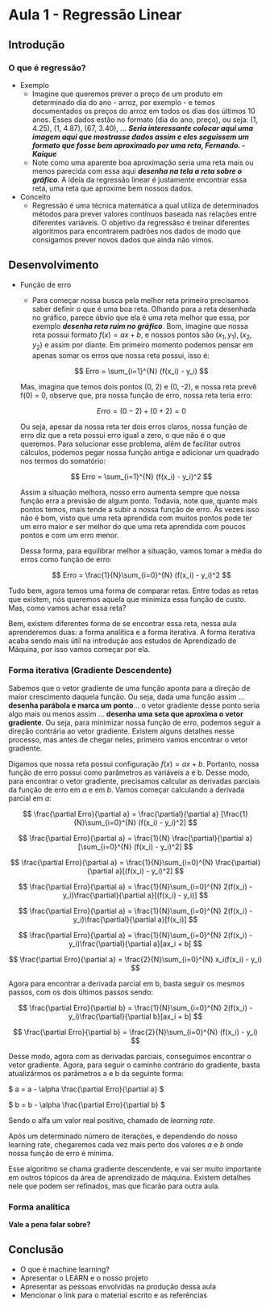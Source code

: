 # Aula 1 - Regressão Linear

## Introdução

### O que é regressão?

- Exemplo
    - Imagine que queremos prever o preço de um produto em determinado dia do ano - arroz, por exemplo - e temos documentados os preços do arroz em todos os dias dos últimos 10 anos. Esses dados estão no formato (dia do ano, preço), ou seja: (1, 4.25), (1, 4.87), (67, 3.40), ...
    ***Seria interessante colocar aqui uma imagem aqui que mostrasse dados assim e eles seguissem um formato que fosse bem aproximado por uma reta, Fernando. - Kaique***
    - Note como uma aparente boa aproximação seria uma reta mais ou menos parecida com essa aqui ***desenha na tela a reta sobre o gráfico***. A ideia da regressão linear é justamente encontrar essa reta, uma reta que aproxime bem nossos dados.
- Conceito
    - Regressão é uma técnica matemática a qual utiliza de determinados métodos para prever valores contínuos baseada nas relações entre diferentes variáveis. O objetivo da regressãso é treinar diferentes algoritmos para encontrarem padrões nos dados de modo que consigamos prever novos dados que ainda não vimos. 

## Desenvolvimento
- Função de erro
    - Para começar nossa busca pela melhor reta primeiro precisamos saber definir o que é uma boa reta. Olhando para a reta desenhada no gráfico, parece óbvio que ela é uma reta melhor que essa, por exemplo ***desenha reta ruim no gráfico***. Bom, imagine que nossa reta possui formato $f(x) = ax+b$, e nossos pontos são $(x_1, y_1), (x_2, y_2)$ e assim por diante. Em primeiro momento podemos pensar em apenas somar os erros que nossa reta possui, isso é:

    $$
        Erro = \sum_{i=1}^{N} (f(x_i) - y_i)
    $$

    Mas, imagina que temos dois pontos (0, 2) e (0, -2), e nossa reta prevê f(0) = 0, observe que, pra nossa função de erro, nossa reta teria erro:

    $$
        Erro = (0 - 2) + (0 + 2) = 0 
    $$

    Ou seja, apesar da nossa reta ter dois erros claros, nossa função de erro diz que a reta possui erro igual a zero, o que não é o que queremos. Para solucionar esse problema, além de facilitar outros cálculos, podemos pegar nossa função antiga e adicionar um quadrado nos termos do somatório:

    $$
    Erro = \sum_{i=1}^{N} (f(x_i) - y_i)^2
    $$

    Assim a situação melhora, nosso erro aumenta sempre que nossa função erra a previsão de algum ponto. Todavia, note que, quanto mais pontos temos, mais tende a subir a nossa função de erro. Às vezes isso não é bom, visto que uma reta aprendida com muitos pontos pode ter um erro maior e ser melhor do que uma reta aprendida com poucos pontos e com um erro menor.

    Dessa forma, para equilibrar melhor a situação, vamos tomar a média do erros como função de erro:

    $$
        Erro = \frac{1}{N}\sum_{i=0}^{N} (f(x_i) - y_i)^2
    $$

Tudo bem, agora temos uma forma de comparar retas. Entre todas as retas que existem, nós queremos aquela que minimiza essa função de custo. Mas, como vamos achar essa reta?

Bem, existem diferentes forma de se encontrar essa reta, nessa aula aprenderemos duas: a forma analítica e a forma iterativa. A forma iterativa acaba sendo mais útil na introdução aos estudos de Aprendizado de Máquina, por isso vamos começar por ela. 

### Forma iterativa (Gradiente Descendente)

Sabemos que o vetor gradiente de uma função aponta para a direção de maior crescimento daquela função. Ou seja, dada uma função assim ... **desenha parábola e marca um ponto**... o vetor gradiente desse ponto seria algo mais ou menos assim ... **desenha uma seta que aproxima o vetor gradiente**. Ou seja, para minimizar nossa função de erro, podemos seguir a direção contrária ao vetor gradiente. Existem alguns detalhes nesse processo, mas antes de chegar neles, primeiro vamos encontrar o vetor gradiente.

Digamos que nossa reta possui configuração $f(x) = ax + b$. Portanto, nossa função de erro possui como parâmetros as variáveis a e b. Desse modo, para encontrar o vetor gradiente, precisamos calcular as derivadas parciais da função de erro em $a$ e em $b$. Vamos começar calculando a derivada parcial em $a$:

$$
    \frac{\partial Erro}{\partial a} = \frac{\partial}{\partial a} [\frac{1}{N}\sum_{i=0}^{N} (f(x_i) - y_i)^2]
$$

$$
    \frac{\partial Erro}{\partial a} = \frac{1}{N} \frac{\partial}{\partial a}[\sum_{i=0}^{N} (f(x_i) - y_i)^2]
$$

$$
    \frac{\partial Erro}{\partial a} = \frac{1}{N}\sum_{i=0}^{N} \frac{\partial}{\partial a}[(f(x_i) - y_i)^2]
$$

$$
    \frac{\partial Erro}{\partial a} = \frac{1}{N}\sum_{i=0}^{N} 2(f(x_i) - y_i)\frac{\partial}{\partial a}[(f(x_i) - y_i)]
$$

$$
    \frac{\partial Erro}{\partial a} = \frac{1}{N}\sum_{i=0}^{N} 2(f(x_i) - y_i)\frac{\partial}{\partial a}[f(x_i)]
$$

$$
    \frac{\partial Erro}{\partial a} = \frac{1}{N}\sum_{i=0}^{N} 2(f(x_i) - y_i)\frac{\partial}{\partial a}[ax_i + b]
$$

$$
    \frac{\partial Erro}{\partial a} = \frac{2}{N}\sum_{i=0}^{N} x_i(f(x_i) - y_i)
$$

Agora para encontrar a derivada parcial em b, basta seguir os mesmos passos, com os dois últimos passos sendo:

$$
    \frac{\partial Erro}{\partial b} = \frac{1}{N}\sum_{i=0}^{N} 2(f(x_i) - y_i)\frac{\partial}{\partial b}[ax_i + b]
$$

$$
    \frac{\partial Erro}{\partial b} = \frac{2}{N}\sum_{i=0}^{N} (f(x_i) - y_i)
$$

Desse modo, agora com as derivadas parciais, conseguimos encontrar o vetor gradiente. Agora, para seguir o caminho contrário do gradiente, basta atualizármos os parâmetros a e b da seguinte forma:

$
    a = a - \alpha \frac{\partial Erro}{\partial a}
$

$
    b = b - \alpha \frac{\partial Erro}{\partial b}
$

Sendo o alfa um valor real positivo, chamado de *learning rate*.

Após um determinado número de iterações, e dependendo do nosso learning rate, chegaremos cada vez mais perto dos valores $a$ e $b$ onde nossa função de erro é mínima.

Esse algoritmo se chama gradiente descendente, e vai ser muito importante em outros tópicos da área de aprendizado de máquina. Existem detalhes nele que podem ser refinados, mas que ficarão para outra aula.

### Forma analítica

**Vale a pena falar sobre?**

## Conclusão
- O que é machine learning?
- Apresentar o LEARN e o nosso projeto
- Apresentar as pessoas envolvidas na produção dessa aula
- Mencionar o link para o material escrito e as referências
